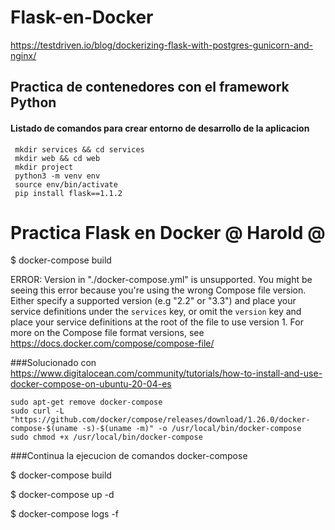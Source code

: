 # Flask-en-Docker
https://testdriven.io/blog/dockerizing-flask-with-postgres-gunicorn-and-nginx/

## Practica de contenedores con el framework Python

#### Listado de comandos para crear entorno de desarrollo de la aplicacion 
```
 mkdir services && cd services
 mkdir web && cd web
 mkdir project
 python3 -m venv env
 source env/bin/activate
 pip install flask==1.1.2
```
# Practica Flask en Docker @ Harold @


$ docker-compose build

ERROR: Version in "./docker-compose.yml" is unsupported. 
You might be seeing this error because you're using the wrong Compose file version. 
Either specify a supported version (e.g "2.2" or "3.3") 
and place your service definitions under the `services` key, or omit the `version` 
key and place your service definitions at the root of the file to use version 1.
For more on the Compose file format versions, see https://docs.docker.com/compose/compose-file/

###Solucionado con
https://www.digitalocean.com/community/tutorials/how-to-install-and-use-docker-compose-on-ubuntu-20-04-es
```
sudo apt-get remove docker-compose
sudo curl -L "https://github.com/docker/compose/releases/download/1.26.0/docker-compose-$(uname -s)-$(uname -m)" -o /usr/local/bin/docker-compose
sudo chmod +x /usr/local/bin/docker-compose

```

###Continua la ejecucion de comandos docker-compose

$ docker-compose build

$ docker-compose up -d

$ docker-compose logs -f


